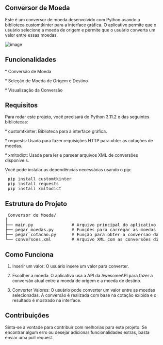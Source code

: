 ## Conversor de Moeda ##
Este é um conversor de moeda desenvolvido com Python usando a biblioteca customtkinter para a interface gráfica. 
O aplicativo permite que o usuário selecione a moeda de origem e permite que o usuário converta um valor entre essas moedas.

![image](https://github.com/user-attachments/assets/b4aea255-886f-4397-b2f9-28e4ea50d0a4)

## Funcionalidades ##

   ° Conversão de Moeda

   ° Seleção de Moeda de Origem e Destino 

   ° Visualização da Conversão

## Requisitos ##
Para rodar este projeto, você precisará do Python 3.11.2 e das seguintes bibliotecas:

   ° customtkinter: Biblioteca para a interface gráfica.

   ° requests: Usada para fazer requisições HTTP para obter as cotações de moedas.

   ° xmltodict: Usada para ler e parsear arquivos XML de conversões disponíveis.

Você pode instalar as dependências necessárias usando o pip:

<pre>
 pip install customtkinter
 pip install requests 
 pip install xmltodict 
</pre>

## Estrutura do Projeto ##

<pre> Conversor de Moeda/
│
├── main.py               # Arquivo principal do aplicativo
├── pegar_moedas.py       # Funções para carregar as moedas disponíveis
├── pegar_cotacao.py      # Função para obter a conversao da moeda via API
└── conversoes.xml        # Arquivo XML com as conversões disponíveis
</pre>

## Como Funciona ## 
1. Inserir um valor:
   O usuário insere um valor para converter.

2. Escolher a moeda:
  O aplicativo usa a API da AwesomeAPI para fazer a conversão atual entre a moeda de origem e a moeda de destino.

3. Converter Valores:
  O usuário pode converter um valor entre as moedas selecionadas. A conversão é realizada com base na cotação exibida e o resultado é mostrado na interface.

## Contribuições ##
Sinta-se à vontade para contribuir com melhorias para este projeto. Se encontrar algum erro ou desejar adicionar funcionalidades extras, basta enviar uma pull request.
